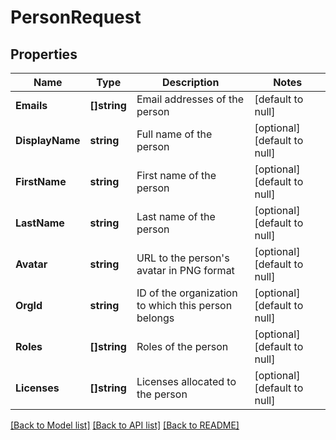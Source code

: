 # PersonRequest

## Properties
Name | Type | Description | Notes
------------ | ------------- | ------------- | -------------
**Emails** | **[]string** | Email addresses of the person | [default to null]
**DisplayName** | **string** | Full name of the person | [optional] [default to null]
**FirstName** | **string** | First name of the person | [optional] [default to null]
**LastName** | **string** | Last name of the person | [optional] [default to null]
**Avatar** | **string** | URL to the person&#39;s avatar in PNG format | [optional] [default to null]
**OrgId** | **string** | ID of the organization to which this person belongs | [optional] [default to null]
**Roles** | **[]string** | Roles of the person | [optional] [default to null]
**Licenses** | **[]string** | Licenses allocated to the person | [optional] [default to null]

[[Back to Model list]](../README.md#documentation-for-models) [[Back to API list]](../README.md#documentation-for-api-endpoints) [[Back to README]](../README.md)


